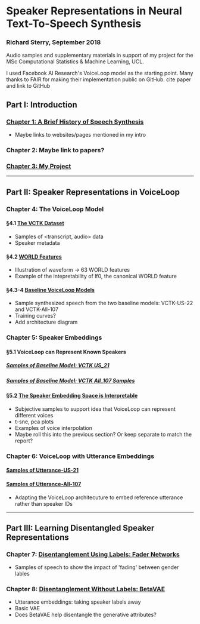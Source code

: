 
# Speaker Representations in Neural Text-To-Speech Synthesis
### Richard Sterry, September 2018
Audio samples and supplementary materials in support of my project for the MSc Computational Statistics & Machine Learning, UCL.

I used Facebook AI Research's VoiceLoop model as the starting point. Many thanks to FAIR for making their implementation public on GitHub. 
cite paper and link to GitHub

## Part I: Introduction
### [Chapter 1: A Brief History of Speech Synthesis](introduction_resources.md)
* Maybe links to websites/pages mentioned in my intro

### Chapter 2: Maybe link to papers?

### [Chapter 3: My Project](architecture_overview.md)

<hr>

## Part II: Speaker Representations in VoiceLoop 
### Chapter 4: The VoiceLoop Model
#### §4.1 [The VCTK Dataset](vctk.md)
* Samples of <transcript, audio> data
* Speaker metadata

#### §4.2 [WORLD Features](world_features.md)
* Illustration of waveform -> 63 WORLD features
* Example of the intepretability of lf0, the canonical WORLD feature

#### §4.3-4 [Baseline VoiceLoop Models](voiceloop_baseline.md)
* Sample synthesized speech from the two baseline models: VCTK-US-22 and VCTK-All-107
* Training curves?
* Add architecture diagram


### Chapter 5: Speaker Embeddings
#### §5.1 VoiceLoop can Represent Known Speakers
##### [Samples of Baseline Model: VCTK US_21](vctk_us_22_samples.md)
##### [Samples of Baseline Model: VCTK All_107 Samples](vctk_all_107_samples.md)
#### §5.2 [The Speaker Embedding Space is Interpretable](speakers_in_voiceloop.md)
* Subjective samples to support idea that VoiceLoop can represent different voices
* t-sne, pca plots
* Examples of voice interpolation
* Maybe roll this into the previous section? Or keep separate to match the report?

### Chapter 6: VoiceLoop with Utterance Embeddings
#### [Samples of Utterance-US-21](utterance_embeddings_us.md)
#### [Samples of Utterance-All-107](utterance_embeddings_all.md)
* Adapting the VoiceLoop architecuture to embed reference utterance rather than speaker IDs

<hr>

## Part III: Learning Disentangled Speaker Representations 
### Chapter 7:  [Disentanglement Using Labels: Fader Networks](fader_networks.md)
* Samples of speech to show the impact of 'fading' between gender lables

### Chapter 8: [Disentanglement Without Labels: BetaVAE](betavae.md)
* Utterance embeddings: taking speaker labels away
* Basic VAE
* Does BetaVAE help disentangle the generative attributes?

